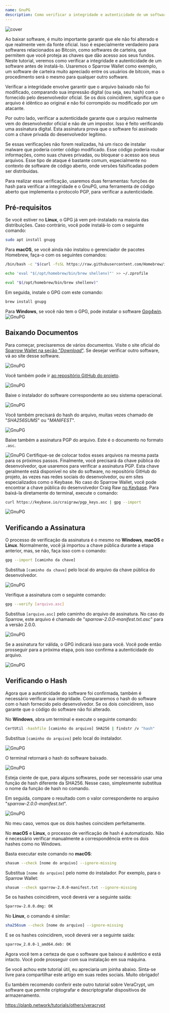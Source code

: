 ```yaml
---
name: GnuPG
description: Como verificar a integridade e autenticidade de um software?
---
```

![cover](assets/cover.webp)

Ao baixar software, é muito importante garantir que ele não foi alterado e que realmente vem da fonte oficial. Isso é especialmente verdadeiro para softwares relacionados ao Bitcoin, como softwares de carteira, que permitem que você proteja as chaves que dão acesso aos seus fundos. Neste tutorial, veremos como verificar a integridade e autenticidade de um software antes de instalá-lo. Usaremos o Sparrow Wallet como exemplo, um software de carteira muito apreciado entre os usuários de bitcoin, mas o procedimento será o mesmo para qualquer outro software.

Verificar a integridade envolve garantir que o arquivo baixado não foi modificado, comparando sua impressão digital (ou seja, seu hash) com o fornecido pelo desenvolvedor oficial. Se os dois coincidirem, significa que o arquivo é idêntico ao original e não foi corrompido ou modificado por um atacante.

Por outro lado, verificar a autenticidade garante que o arquivo realmente vem do desenvolvedor oficial e não de um impostor. Isso é feito verificando uma assinatura digital. Esta assinatura prova que o software foi assinado com a chave privada do desenvolvedor legítimo.

Se essas verificações não forem realizadas, há um risco de instalar malware que poderia conter código modificado. Esse código poderia roubar informações, como suas chaves privadas, ou bloquear o acesso aos seus arquivos. Esse tipo de ataque é bastante comum, especialmente no contexto de software de código aberto, onde versões falsificadas podem ser distribuídas.

Para realizar essa verificação, usaremos duas ferramentas: funções de hash para verificar a integridade e o GnuPG, uma ferramenta de código aberto que implementa o protocolo PGP, para verificar a autenticidade.

## Pré-requisitos

Se você estiver no **Linux**, o GPG já vem pré-instalado na maioria das distribuições. Caso contrário, você pode instalá-lo com o seguinte comando:

```bash
sudo apt install gnupg
```

Para **macOS**, se você ainda não instalou o gerenciador de pacotes Homebrew, faça-o com os seguintes comandos:

```bash
/bin/bash -c "$(curl -fsSL https://raw.githubusercontent.com/Homebrew/install/HEAD/install.sh)"
```

```bash
echo 'eval "$(/opt/homebrew/bin/brew shellenv)"' >> ~/.zprofile
```

```bash
eval "$(/opt/homebrew/bin/brew shellenv)"
```

Em seguida, instale o GPG com este comando:

```bash
brew install gnupg
```
Para **Windows**, se você não tem o GPG, pode instalar o software [Gpg4win](https://www.gpg4win.org/).
![GnuPG](assets/notext/01.webp)

## Baixando Documentos

Para começar, precisaremos de vários documentos. Visite o site oficial do [Sparrow Wallet na seção "*Download*"](https://sparrowwallet.com/download/). Se desejar verificar outro software, vá ao site desse software.

![GnuPG](assets/notext/02.webp)

Você também pode ir [ao repositório GitHub do projeto](https://github.com/sparrowwallet/sparrow/releases).

![GnuPG](assets/notext/03.webp)

Baixe o instalador do software correspondente ao seu sistema operacional.

![GnuPG](assets/notext/04.webp)

Você também precisará do hash do arquivo, muitas vezes chamado de "*SHA256SUMS*" ou "*MANIFEST*".

![GnuPG](assets/notext/05.webp)

Baixe também a assinatura PGP do arquivo. Este é o documento no formato `.asc`.

![GnuPG](assets/notext/06.webp)
Certifique-se de colocar todos esses arquivos na mesma pasta para os próximos passos.
Finalmente, você precisará da chave pública do desenvolvedor, que usaremos para verificar a assinatura PGP. Esta chave geralmente está disponível no site do software, no repositório GitHub do projeto, às vezes nas redes sociais do desenvolvedor, ou em sites especializados como o Keybase. No caso do Sparrow Wallet, você pode encontrar a chave pública do desenvolvedor Craig Raw [no Keybase](https://keybase.io/craigraw). Para baixá-la diretamente do terminal, execute o comando:

```bash
curl https://keybase.io/craigraw/pgp_keys.asc | gpg --import
```

![GnuPG](assets/notext/07.webp)

## Verificando a Assinatura

O processo de verificação da assinatura é o mesmo no **Windows**, **macOS** e **Linux**. Normalmente, você já importou a chave pública durante a etapa anterior, mas, se não, faça isso com o comando:

```bash
gpg --import [caminho da chave]
```

Substitua `[caminho da chave]` pelo local do arquivo da chave pública do desenvolvedor.

![GnuPG](assets/notext/08.webp)

Verifique a assinatura com o seguinte comando:

```bash
gpg --verify [arquivo.asc]
```

Substitua `[arquivo.asc]` pelo caminho do arquivo de assinatura. No caso do Sparrow, este arquivo é chamado de "*sparrow-2.0.0-manifest.txt.asc*" para a versão 2.0.0.

![GnuPG](assets/notext/09.webp)

Se a assinatura for válida, o GPG indicará isso para você. Você pode então prosseguir para a próxima etapa, pois isso confirma a autenticidade do arquivo.

![GnuPG](assets/notext/10.webp)

## Verificando o Hash
Agora que a autenticidade do software foi confirmada, também é necessário verificar sua integridade. Compararemos o hash do software com o hash fornecido pelo desenvolvedor. Se os dois coincidirem, isso garante que o código do software não foi alterado.

No **Windows**, abra um terminal e execute o seguinte comando:

```bash
CertUtil -hashfile [caminho do arquivo] SHA256 | findstr /v "hash"
```

Substitua `[caminho do arquivo]` pelo local do instalador.

![GnuPG](assets/notext/11.webp)

O terminal retornará o hash do software baixado.

![GnuPG](assets/notext/12.webp)

Esteja ciente de que, para alguns softwares, pode ser necessário usar uma função de hash diferente da SHA256. Nesse caso, simplesmente substitua o nome da função de hash no comando.

Em seguida, compare o resultado com o valor correspondente no arquivo "*sparrow-2.0.0-manifest.txt*".

![GnuPG](assets/notext/13.webp)

No meu caso, vemos que os dois hashes coincidem perfeitamente.

No **macOS** e **Linux**, o processo de verificação de hash é automatizado. Não é necessário verificar manualmente a correspondência entre os dois hashes como no Windows.

Basta executar este comando no **macOS**:

```bash
shasum --check [nome do arquivo] --ignore-missing
```

Substitua `[nome do arquivo]` pelo nome do instalador. Por exemplo, para o Sparrow Wallet:

```bash
shasum --check sparrow-2.0.0-manifest.txt --ignore-missing
```

Se os hashes coincidirem, você deverá ver a seguinte saída:

```bash
Sparrow-2.0.0.dmg: OK
```
No **Linux**, o comando é similar:
```bash
sha256sum --check [nome do arquivo] --ignore-missing
```

E se os hashes coincidirem, você deverá ver a seguinte saída:

```bash
sparrow_2.0.0-1_amd64.deb: OK
```

Agora você tem a certeza de que o software que baixou é autêntico e está intacto. Você pode prosseguir com sua instalação em sua máquina.

Se você achou este tutorial útil, eu apreciaria um joinha abaixo. Sinta-se livre para compartilhar este artigo em suas redes sociais. Muito obrigado!

Eu também recomendo conferir este outro tutorial sobre VeraCrypt, um software que permite criptografar e descriptografar dispositivos de armazenamento.

https://planb.network/tutorials/others/veracrypt